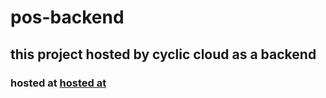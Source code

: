 # pos-backend
## this project hosted by cyclic cloud as a backend
### hosted at [hosted at](https://exuberant-erin-getup.cyclic.app)
